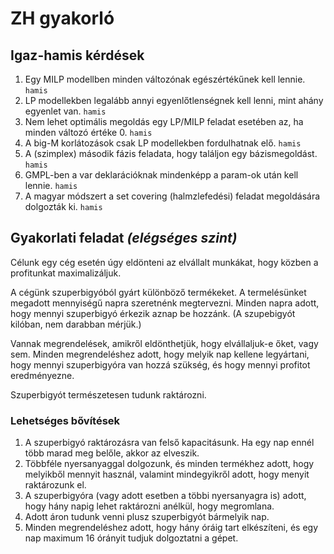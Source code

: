 # ZH gyakorló

## Igaz-hamis kérdések

1. Egy MILP modellben minden változónak egészértékűnek kell lennie. `hamis`
2. LP modellekben legalább annyi egyenlőtlenségnek kell lenni, mint ahány egyenlet van. `hamis`
3. Nem lehet optimális megoldás egy LP/MILP feladat esetében az, ha minden változó értéke 0. `hamis`
4. A big-M korlátozások csak LP modellekben fordulhatnak elő. `hamis`
5. A (szimplex) második fázis feladata, hogy találjon egy bázismegoldást. `hamis`
6. GMPL-ben a var deklarációknak mindenképp a param-ok után kell lennie. `hamis`
7. A magyar módszert a set covering (halmzlefedési) feladat megoldására dolgozták ki. `hamis`

## Gyakorlati feladat *(elégséges szint)*

Célunk egy cég esetén úgy eldönteni az elvállalt munkákat, hogy közben a profitunkat maximalizáljuk.

A cégünk szuperbigyóból gyárt különböző termékeket. A termelésünket megadott mennyiségű napra szeretnénk megtervezni. Minden napra adott, hogy mennyi szuperbigyó érkezik aznap be hozzánk. (A szupebigyót kilóban, nem darabban mérjük.)

Vannak megrendelések, amikről eldönthetjük, hogy elvállaljuk-e őket, vagy sem. Minden megrendeléshez adott, hogy melyik nap kellene legyártani, hogy mennyi szuperbigyóra van hozzá szükség, és hogy mennyi profitot eredményezne. 

Szuperbigyót természetesen tudunk raktározni.

### Lehetséges bővítések

1. A szuperbigyó raktározásra van felső kapacitásunk. Ha egy nap ennél több marad meg belőle, akkor az elveszik.
2. Többféle nyersanyaggal dolgozunk, és minden termékhez adott, hogy melyikből mennyit használ, valamint mindegyikről adott, hogy menyit raktározunk el. 
3. A szuperbigyóra (vagy adott esetben a többi nyersanyagra is) adott, hogy hány napig lehet raktározni anélkül, hogy megromlana.
4. Adott áron tudunk venni plusz szuperbigyót bármelyik nap.
5. Minden megrendeléshez adott, hogy hány óráig tart elkészíteni, és egy nap maximum 16 órányit tudjuk dolgoztatni a gépet.